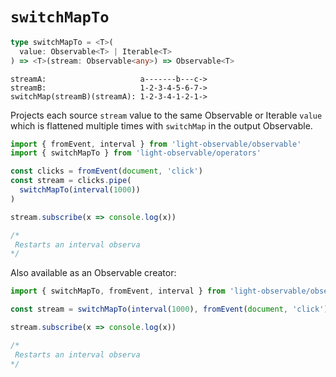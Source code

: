 # `switchMapTo`
```typescript
type switchMapTo = <T>(
  value: Observable<T> | Iterable<T>
) => <T>(stream: Observable<any>) => Observable<T>
```

```
streamA:                     a-------b---c->
streamB:                     1-2-3-4-5-6-7->
switchMap(streamB)(streamA): 1-2-3-4-1-2-1->
```

Projects each source `stream` value to the same Observable or Iterable `value` which is flattened multiple times with `switchMap` in the output Observable.

```typescript
import { fromEvent, interval } from 'light-observable/observable'
import { switchMapTo } from 'light-observable/operators'

const clicks = fromEvent(document, 'click')
const stream = clicks.pipe(
  switchMapTo(interval(1000))
)

stream.subscribe(x => console.log(x))

/*
 Restarts an interval observa
*/
```

Also available as an Observable creator:
```typescript
import { switchMapTo, fromEvent, interval } from 'light-observable/observable'

const stream = switchMapTo(interval(1000), fromEvent(document, 'click'))

stream.subscribe(x => console.log(x))

/*
 Restarts an interval observa
*/
```

